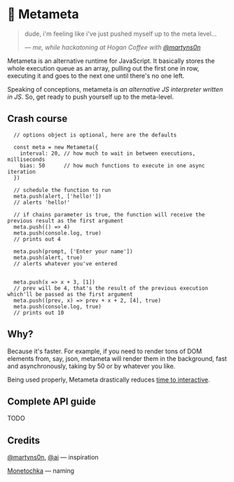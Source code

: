 # 🤔 Metameta

> dude, i'm feeling like i've just pushed myself up to the meta level...
>
>— <cite>me, while hackatoning at Hogan Coffee with [@martyns0n](https://github.com/martyns0n)</cite>

Metameta is an alternative runtime for JavaScript. It basically stores the whole execution queue as an array, pulling out the first one in row, executing it and goes to the next one until there's no one left.

Speaking of conceptions, metameta is _an alternative JS interpreter written in JS_. So, get ready to push yourself up to the meta-level.


## Crash course
```JS
  // options object is optional, here are the defaults
  
  const meta = new Metameta({
    interval: 20, // how much to wait in between executions, milliseconds
    bias: 50      // how much functions to execute in one async iteration
  })
  
  // schedule the function to run
  meta.push(alert, ['hello!'])
  // alerts 'hello!'
  
  // if chains parameter is true, the function will receive the previous result as the first argument
  meta.push(() => 4)
  meta.push(console.log, true)
  // prints out 4
  
  meta.push(prompt, ['Enter your name'])
  meta.push(alert, true)
  // alerts whatever you've entered
  
  
  meta.push(x => x + 3, [1])
  // prev will be 4, that's the result of the previous execution which'll be passed as the first argument
  meta.push((prev, x) => prev + x + 2, [4], true)
  meta.push(console.log, true)
  // prints out 10
```

## Why?
Because it's faster. For example, if you need to render tons of DOM elements from, say, json, metameta will render them in the background, fast and asynchronously, taking by 50 or by whatever you like. 

Being used properly, Metameta drastically reduces [time to interactive](https://developers.google.com/web/tools/lighthouse/audits/time-to-interactive).

## Complete API guide
TODO

## Credits
[@martyns0n](https://github.com/martyns0n), [@ai](https://github.com/ai) — inspiration

[Monetochka](https://vk.com/lisamonetka) — naming

